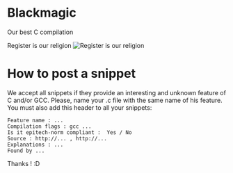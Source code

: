 # Blackmagic
Our best C compilation

Register is our religion
![Register is our religion](http://www.nationalwillsafe.co.uk/wp-content/uploads/2015/03/Register.jpg)

# How to post a snippet

We accept all snippets if they provide an interesting and unknown feature of C and/or GCC.
Please, name your .c file with the same name of his feature.
You must also add this header to all your snippets: 

```
Feature name : ...
Compilation flags : gcc ...
Is it epitech-norm compliant :  Yes / No
Source : http://... , http://...
Explanations : ...
Found by ...
```

Thanks ! :D
